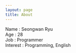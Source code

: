 ```yaml
---
layout: page
title: About
---
```


Name : Seongwan Ryu  
Age : 28  
Job : Programmer  
Interest : Programming, English  
